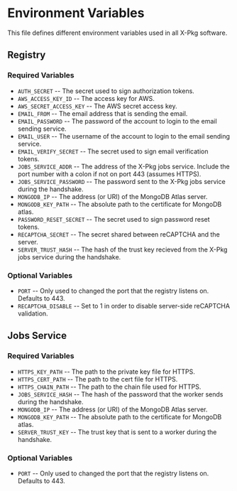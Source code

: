 # Environment Variables

This file defines different environment variables used in all X-Pkg software.

## Registry

### Required Variables

- `AUTH_SECRET` -- The secret used to sign authorization tokens.
- `AWS_ACCESS_KEY_ID` -- The access key for AWS.
- `AWS_SECRET_ACCESS_KEY` -- The AWS secret access key.
- `EMAIL_FROM` -- The email address that is sending the email.
- `EMAIL_PASSWORD` -- The password of the account to login to the email sending service.
- `EMAIL_USER` -- The username of the account to login to the email sending service.
- `EMAIL_VERIFY_SECRET` -- The secret used to sign email verification tokens.
- `JOBS_SERVICE_ADDR` -- The address of the X-Pkg jobs service. Include the port number with a colon if not on port 443 (assumes HTTPS).
- `JOBS_SERVICE_PASSWORD` -- The password sent to the X-Pkg jobs service during the handshake.
- `MONGODB_IP` -- The address (or URI) of the MongoDB Atlas server.
- `MONGODB_KEY_PATH` -- The absolute path to the certificate for MongoDB atlas.
- `PASSWORD_RESET_SECRET` -- The secret used to sign password reset tokens.
- `RECAPTCHA_SECRET` -- The secret shared between reCAPTCHA and the server. 
- `SERVER_TRUST_HASH` -- The hash of the trust key recieved from the X-Pkg jobs service during the handshake.

### Optional Variables

- `PORT` -- Only used to changed the port that the registry listens on. Defaults to 443.
- `RECAPTCHA_DISABLE` -- Set to 1 in order to disable server-side reCAPTCHA validation.

## Jobs Service

### Required Variables

- `HTTPS_KEY_PATH` -- The path to the private key file for HTTPS.
- `HTTPS_CERT_PATH` -- The path to the cert file for HTTPS.
- `HTTPS_CHAIN_PATH` -- The path to the chain file used for HTTPS.
- `JOBS_SERVICE_HASH` -- The hash of the password that the worker sends during the handshake.
- `MONGODB_IP` -- The address (or URI) of the MongoDB Atlas server.
- `MONGODB_KEY_PATH` -- The absolute path to the certificate for MongoDB atlas.
- `SERVER_TRUST_KEY` -- The trust key that is sent to a worker during the handshake.

### Optional Variables

- `PORT` -- Only used to changed the port that the registry listens on. Defaults to 443.